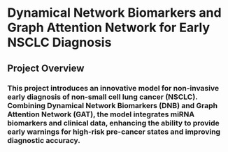 # Dynamical Network Biomarkers and Graph Attention Network for Early NSCLC Diagnosis

## Project Overview
### This project introduces an innovative model for non-invasive early diagnosis of non-small cell lung cancer (NSCLC). Combining Dynamical Network Biomarkers (DNB) and Graph Attention Network (GAT), the model integrates miRNA biomarkers and clinical data, enhancing the ability to provide early warnings for high-risk pre-cancer states and improving diagnostic accuracy.
